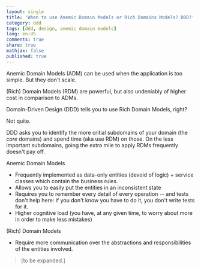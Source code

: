 ```yaml
---
layout: single
title: 'When to use Anemic Domain Models or Rich Domains Models? DDD?'
category: ddd
tags: [ddd, design, anemic domain models]
lang: en-US
comments: true
share: true
mathjax: false
published: true
---
```


Anemic Domain Models (ADM) can be used when the application is too simple. But they don't scale.

(Rich) Domain Models (RDM) are powerful, but also undeniably of higher cost in comparison to ADMs.

Domain-Driven Design (DDD) tells you to use Rich Domain Models, right?

Not quite.

DDD asks you to identify the more critial subdomains of your domain (the _core_ domains) and spend time (aka use RDM) on those.
On the less important subdomains, going the extra mile to apply RDMs frequently doesn't pay off.

Anemic Domain Models
- Frequently implemented as data-only entities (devoid of logic) + service classes which contain the business rules.
- Allows you to easily put the entities in an inconsistent state
- Requires you to remember every detail of every operation -- and tests don't help here: if you don't know you have to do it, you don't write tests for it.
- Higher cognitive load (you have, at any given time, to worry about more in order to make less mistakes)

(Rich) Domain Models
- Require more communication over the abstractions and responsibilities of the entities involved.

> [to be expanded.]
